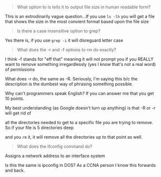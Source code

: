 > What option to ls tells it to output file size in human readable form?

This is an extrodinarily vague question...If you use `ls -lh` you will get a file that shows the size in the most convient format based upon the file size

>Is there a case insensitive option to grep?

Yes there is, if you use `grep -i` it will disreguard letter case


> What does the -r and -f options to rm do exactly?

I think -f stands for "eff that" meaning it will not prompt you if you REALLY want to remove something irregardlessly (yes I know that's not a real word) of permissions
 
What does -r do, the same as -R.  Seriously, I'm saying this b/c the description is the dumbest way of phrasing something possible.  

Why can't programmers speak English?  If you can answer me that you get 10 points.

My best understanding (as Google doesn't turn up anything) is that -R or -r will get rid of 

all the directories needed to get to a specific file you are trying to remove.  So if your file is 5 directories deep

and you `rm` it, it will remove all the directories up to that point as well.

>What does the ifconfig command do?

Assigns a network address to an interface system

Is this the same is ipconfig in DOS?  As a CCNA person I know this forwards and back.

